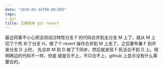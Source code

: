 ```yaml
---
date: "2020-04-14T00:00:00Z"
tags:
- git
title: 正确使用 git revert
---
```


最近同事不小心把没测试过特性分支 F 的代码合并到主分支 M 上了，就从 M 上切了个热
补丁分支 H，做了个 revert 操作合并到 M 上去了。之后要布署 F 到开发分支 D 上时，
先合并  M 到 D 做了下同步，然后就发现 F 死活合不到 D 上。明明两边的代码不一样，但是
就是合不上，不只合不上，github 上显示没有什么需要合的。
